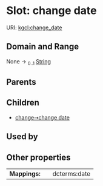 
# Slot: change date




URI: [kgcl:change_date](http://w3id.org/kgcl/change_date)


## Domain and Range

None &#8594;  <sub>0..1</sub> [String](types/String.md)

## Parents


## Children

 *  [change➞change date](change_change_date.md)

## Used by


## Other properties

|  |  |  |
| --- | --- | --- |
| **Mappings:** | | dcterms:date |


